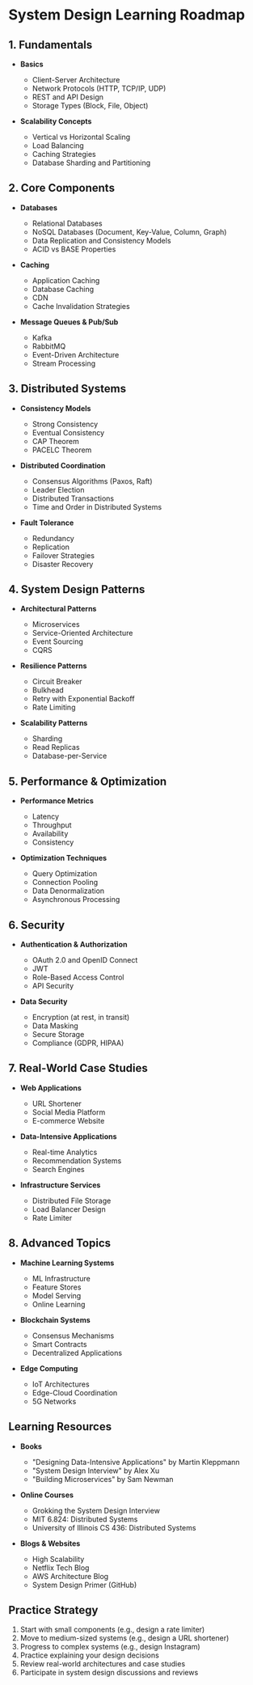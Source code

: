 # System Design Learning Roadmap

## 1. Fundamentals
- **Basics**
  - Client-Server Architecture
  - Network Protocols (HTTP, TCP/IP, UDP)
  - REST and API Design
  - Storage Types (Block, File, Object)

- **Scalability Concepts**
  - Vertical vs Horizontal Scaling
  - Load Balancing
  - Caching Strategies
  - Database Sharding and Partitioning

## 2. Core Components
- **Databases**
  - Relational Databases
  - NoSQL Databases (Document, Key-Value, Column, Graph)
  - Data Replication and Consistency Models
  - ACID vs BASE Properties

- **Caching**
  - Application Caching
  - Database Caching
  - CDN
  - Cache Invalidation Strategies

- **Message Queues & Pub/Sub**
  - Kafka
  - RabbitMQ
  - Event-Driven Architecture
  - Stream Processing

## 3. Distributed Systems
- **Consistency Models**
  - Strong Consistency
  - Eventual Consistency
  - CAP Theorem
  - PACELC Theorem

- **Distributed Coordination**
  - Consensus Algorithms (Paxos, Raft)
  - Leader Election
  - Distributed Transactions
  - Time and Order in Distributed Systems

- **Fault Tolerance**
  - Redundancy
  - Replication
  - Failover Strategies
  - Disaster Recovery

## 4. System Design Patterns
- **Architectural Patterns**
  - Microservices
  - Service-Oriented Architecture
  - Event Sourcing
  - CQRS

- **Resilience Patterns**
  - Circuit Breaker
  - Bulkhead
  - Retry with Exponential Backoff
  - Rate Limiting

- **Scalability Patterns**
  - Sharding
  - Read Replicas
  - Database-per-Service

## 5. Performance & Optimization
- **Performance Metrics**
  - Latency
  - Throughput
  - Availability
  - Consistency

- **Optimization Techniques**
  - Query Optimization
  - Connection Pooling
  - Data Denormalization
  - Asynchronous Processing

## 6. Security
- **Authentication & Authorization**
  - OAuth 2.0 and OpenID Connect
  - JWT
  - Role-Based Access Control
  - API Security

- **Data Security**
  - Encryption (at rest, in transit)
  - Data Masking
  - Secure Storage
  - Compliance (GDPR, HIPAA)

## 7. Real-World Case Studies
- **Web Applications**
  - URL Shortener
  - Social Media Platform
  - E-commerce Website

- **Data-Intensive Applications**
  - Real-time Analytics
  - Recommendation Systems
  - Search Engines

- **Infrastructure Services**
  - Distributed File Storage
  - Load Balancer Design
  - Rate Limiter

## 8. Advanced Topics
- **Machine Learning Systems**
  - ML Infrastructure
  - Feature Stores
  - Model Serving
  - Online Learning

- **Blockchain Systems**
  - Consensus Mechanisms
  - Smart Contracts
  - Decentralized Applications

- **Edge Computing**
  - IoT Architectures
  - Edge-Cloud Coordination
  - 5G Networks

## Learning Resources
- **Books**
  - "Designing Data-Intensive Applications" by Martin Kleppmann
  - "System Design Interview" by Alex Xu
  - "Building Microservices" by Sam Newman

- **Online Courses**
  - Grokking the System Design Interview
  - MIT 6.824: Distributed Systems
  - University of Illinois CS 436: Distributed Systems

- **Blogs & Websites**
  - High Scalability
  - Netflix Tech Blog
  - AWS Architecture Blog
  - System Design Primer (GitHub)

## Practice Strategy
1. Start with small components (e.g., design a rate limiter)
2. Move to medium-sized systems (e.g., design a URL shortener)
3. Progress to complex systems (e.g., design Instagram)
4. Practice explaining your design decisions
5. Review real-world architectures and case studies
6. Participate in system design discussions and reviews 